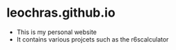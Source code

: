 # leochras.github.io

- This is my personal website
- It contains various projcets such as the r6scalculator
